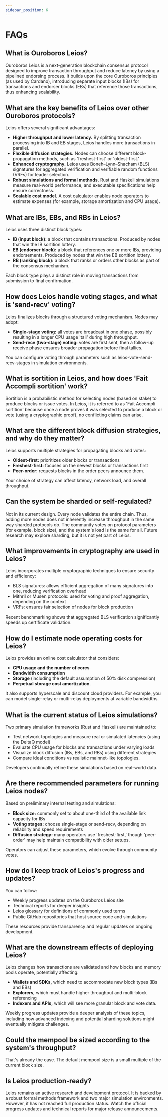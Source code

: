 ```yaml
---
sidebar_position: 6
---
```


# FAQs

## What is Ouroboros Leios?

Ouroboros Leios is a next-generation blockchain consensus protocol designed to improve transaction throughput and reduce latency by using a pipelined endorsing process. It builds upon the core Ouroboros principles (as used by Cardano), introducing separate input blocks (IBs) for transactions and endorser blocks (EBs) that reference those transactions, thus enhancing scalability.

## What are the key benefits of Leios over other Ouroboros protocols?

Leios offers several significant advantages:

- **Higher throughput and lower latency.** By splitting transaction processing into IB and EB stages, Leios handles more transactions in parallel.
- **Flexible diffusion strategies.** Nodes can choose different block-propagation methods, such as 'freshest-first' or 'oldest-first.'
- **Enhanced cryptography.** Leios uses Boneh–Lynn–Shacham (BLS) signatures for aggregated verification and verifiable random functions (VRFs) for leader selection.
- **Robust simulations and formal methods.** Rust and Haskell simulations measure real-world performance, and executable specifications help ensure correctness.
- **Scalable cost model.** A cost calculator enables node operators to estimate expenses (for example, storage amortization and CPU usage).

## What are IBs, EBs, and RBs in Leios?

Leios uses three distinct block types:

- **IB (input block):** a block that contains transactions. Produced by nodes that win the IB sortition lottery.
- **EB (endorser block):** a block that references one or more IBs, providing endorsements. Produced by nodes that win the EB sortition lottery.
- **RB (ranking block):** a block that ranks or orders other blocks as part of the consensus mechanism.

Each block type plays a distinct role in moving transactions from submission to final confirmation.

## How does Leios handle voting stages, and what is 'send-recv' voting?

Leios finalizes blocks through a structured voting mechanism. Nodes may adopt:

- **Single-stage voting:** all votes are broadcast in one phase, possibly resulting in a longer CPU usage 'tail' during high throughput.
- **Send-recv (two-stage) voting:** votes are first sent, then a follow-up receive phase ensures broader propagation before final tallies.

You can configure voting through parameters such as leios-vote-send-recv-stages in simulation environments.

## What is sortition in Leios, and how does 'Fait Accompli sortition' work?

Sortition is a probabilistic method for selecting nodes (based on stake) to produce blocks or issue votes. In Leios, it is referred to as 'Fait Accompli sortition' because once a node proves it was selected to produce a block or vote (using a cryptographic proof), no conflicting claims can arise.

## What are the different block diffusion strategies, and why do they matter?

Leios supports multiple strategies for propagating blocks and votes:

- **Oldest-first:** prioritizes older blocks or transactions
- **Freshest-first:** focuses on the newest blocks or transactions first
- **Peer-order:** requests blocks in the order peers announce them.

Your choice of strategy can affect latency, network load, and overall throughput.

## Can the system be sharded or self-regulated?

Not in its current design. Every node validates the entire chain. Thus, adding more nodes does not inherently increase throughput in the same way sharded protocols do. The community votes on protocol parameters (for example, block size), and the system's load is the same for all. Future research may explore sharding, but it is not yet part of Leios.

## What improvements in cryptography are used in Leios?

Leios incorporates multiple cryptographic techniques to ensure security and efficiency:

- BLS signatures: allows efficient aggregation of many signatures into one, reducing verification overhead
- Mithril or Musen protocols: used for voting and proof aggregation, depending on the context
- VRFs: ensures fair selection of nodes for block production

Recent benchmarking shows that aggregated BLS verification significantly speeds up certificate validation.

## How do I estimate node operating costs for Leios?

Leios provides an online cost calculator that considers:

- **CPU usage and the number of cores**
- **Bandwidth consumption**
- **Storage** (including the default assumption of 50% disk compression)
- **Perpetual storage cost amortization**.

It also supports hyperscale and discount cloud providers. For example, you can model single-relay or multi-relay deployments at variable bandwidths.

## What is the current status of Leios simulations?

Two primary simulation frameworks (Rust and Haskell) are maintained to:

- Test network topologies and measure real or simulated latencies (using the DeltaQ model)
- Evaluate CPU usage for blocks and transactions under varying loads
- Visualize block diffusion (IBs, EBs, and RBs) using different strategies
- Compare ideal conditions vs realistic mainnet-like topologies.

Developers continually refine these simulations based on real-world data.

## Are there recommended parameters for running Leios nodes?

Based on preliminary internal testing and simulations:

- **Block size:** commonly set to about one-third of the available link capacity for IBs
- **Voting stages:** choose single-stage or send-recv, depending on reliability and speed requirements
- **Diffusion strategy:** many operators use 'freshest-first,' though 'peer-order' may help maintain compatibility with older setups.

Operators can adjust these parameters, which evolve through community votes.

## How do I keep track of Leios's progress and updates?

You can follow:

- Weekly progress updates on the Ouroboros Leios site
- Technical reports for deeper insights
- Leios glossary for definitions of commonly used terms
- Public GitHub repositories that host source code and simulations

These resources provide transparency and regular updates on ongoing development.

## What are the downstream effects of deploying Leios?

Leios changes how transactions are validated and how blocks and memory pools operate, potentially affecting:

- **Wallets and SDKs,** which need to accommodate new block types (IBs and EBs)
- **Explorers,** which must handle higher throughput and multi-block referencing
- **Indexers and APIs,** which will see more granular block and vote data.

Weekly progress updates provide a deeper analysis of these topics, including how advanced indexing and potential sharding solutions might eventually mitigate challenges.

## Could the mempool be sized according to the system's throughput?

That's already the case. The default mempool size is a small multiple of the current block size.

## Is Leios production-ready?

Leios remains an active research and development protocol. It is backed by a robust formal methods framework and two major simulation environments. However, it has not reached full production status. Watch the official progress updates and technical reports for major release announcements.
